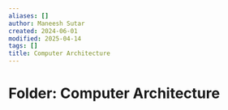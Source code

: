 ```yaml
---
aliases: []
author: Maneesh Sutar
created: 2024-06-01
modified: 2025-04-14
tags: []
title: Computer Architecture
---
```


# Folder: Computer Architecture
